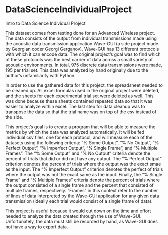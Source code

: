 # DataScienceIndividualProject
Intro to Data Science Individual Project 

This dataset comes from testing done for an Advanced Wireless project. The data consists of the output from individual transmissions made using the acoustic data transmission application Wave-GUI (a side project made by Georgian coder Georgi Gerganov). Wave-GUI has 13 different protocols with which it can encode data. The original project’s goal was to find which of these protocols was the best carrier of data across a small variety of acoustic environments. 
In total, 975 discrete data transmissions were made, 195 per trial set. This data was analyzed by hand originally due to the author’s unfamiliarity with Python. 

In order to use the gathered data for this project, the spreadsheet needed to be cleaned up. All excel formulas used in the original project were deleted, and the sheets for each experimental trial set were deleted as well. This was done because these sheets contained repeated data so that it was easier to analyze within excel. The last step for data cleanup was to transpose the data so that the trial name was on top of the csv instead of the side. 

This project’s goal is to create a program that will be able to measure the metrics by which the data was analyzed automatically. It will be fed individual csv files, one for each protocol, and will measure each of the datasets using the following criteria: “% Some Output”, “% No Output”, “% Perfect Output”, “% Imperfect Output”, “% Single Frame”, and “% Multiple Frames”. The “% Some Output” and “% No Output” criteria denote the percent of trials that did or did not have any output. The “% Perfect Output” criterion denotes the percent of trials where the output was the exact smae as the input. The “% Imperfect Output” criterion denotes the perfect of trials where the output was not the exact same as the input. Finally, the “% Single Frame” and “% Multiple Frames” criteria denote the percent of trials where the output consisted of a single frame and the percent that consisted of multiple frames, respectively. “Frames” in this context refer to the number of lines of data interpreted by the Wave-GUI application for any given data transmission (ideally each trial would consist of a single frame of data). 

This project is useful because it would cut down on the time and effort needed to analyze the data created through the use of Wave-GUI. Unfortunately, the data must still be recorded by hand, as Wave-GUI does not have a way to export data.
